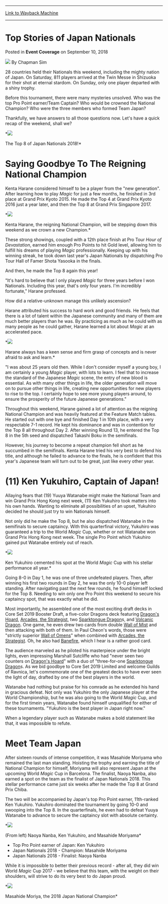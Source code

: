
---
[Link to Wayback Machine](https://web.archive.org/web/20200527202621/https://magic.wizards.com/en/events/coverage/2018natjp/top-stories-2018-09-09)

[_metadata_:author]:- "Chapman Sim"
[_metadata_:description]:- "28 countries held their Nationals this weekend, including the mighty nation of Japan. On Saturday, 811 players arrived at the Twin Messe in Shizuoka for their shot at eternal stardom. On Sunday, only one player departed with a shiny trophy. Before this tournament, there were many mysteries unsolved. Who was the top Pro Point earner/Team Captain? Who would be crowned the National Champion? Who were the three members who formed Team Japan? Thankfully, we have answers to all those questions now. Let's have a quick recap of the weekend, shall we?"
[_metadata_:generator]:- "Drupal 7 (http://drupal.org)"
[_metadata_:node]:- "1335841"
[_metadata_:path_date]:- "2018-09-09"
[_metadata_:publish_date]:- "2018-09-10"
[_metadata_:source]:- "div-main-content"
[_metadata_:title]:- "Top Stories of Japan Nationals"
[_metadata_:wayback_capture_timestamp]:- "2020-05-27 20:26:21"
[_metadata_:wayback_raw_url]:- "https://web.archive.org/web/20200527202621id_/https://magic.wizards.com/en/events/coverage/2018natjp/top-stories-2018-09-09"
[_metadata_:wayback_url]:- "https://magic.wizards.com/en/events/coverage/2018natjp/top-stories-2018-09-09"
---


Top Stories of Japan Nationals
==============================



 Posted in **Event Coverage**
 on September 10, 2018 






![](https://media.magic.wizards.com/styles/auth_small/public/images/person/chapman.jpg)
By Chapman Sim











28 countries held their Nationals this weekend, including the mighty nation of Japan. On Saturday, 811 players arrived at the Twin Messe in Shizuoka for their shot at eternal stardom. On Sunday, only one player departed with a shiny trophy.


Before this tournament, there were many mysteries unsolved. Who was the top Pro Point earner/Team Captain? Who would be crowned the National Champion? Who were the three members who formed Team Japan?


Thankfully, we have answers to all those questions now. Let's have a quick recap of the weekend, shall we?


*![](https://media.wizards.com/2018/events/2018natjp/JPNATS2018_Top8_Group.jpg)  

The Top 8 of Japan Nationals 2018!*


Saying Goodbye To The Reigning National Champion
================================================


Kenta Harane considered himself to be a player from the "new generation". After learning how to play *Magic* for just a few months, he finished in 3rd place at Grand Prix Kyoto 2015. He made the Top 4 at Grand Prix Kyoto 2016 just a year later, and then the Top 8 at Grand Prix Singapore 2017.


*![](https://media.wizards.com/2018/events/2018natjp/JPNATS2018_Day2_KentaHarane1.jpg)  

Kenta Harane, the reigning National Champion, will be stepping down this weekend as we crown a new Champion.*


These strong showings, coupled with a 12th place finish at Pro Tour *Hour of Devastation*, earned him enough Pro Points to hit Gold level, allowing him to fulfill his dreams of playing *Magic* professionally. Keeping up with his winning streak, he took down last year's Japan Nationals by dispatching Pro Tour Hall of Famer Shota Yasooka in the finals.


And then, he made the Top 8 again this year!


"It's hard to believe that I only played *Magic* for three years before I won Nationals. Including this year, that's only four years. I'm incredibly fortunate," Harane professed.


How did a relative-unknown manage this unlikely ascension?


Harane attributed his success to hard work and good friends. He feels that there is a lot of talent within the Japanese community and many of them are much better players than he was. By practicing as much as he could with as many people as he could gather, Harane learned a lot about *Magic* at an accelerated pace.


*![](https://media.wizards.com/2018/events/2018natjp/JPNATS2018_Day2_KentaHarane2.jpg)  

Harane always has a keen sense and firm grasp of concepts and is never afraid to ask and learn.*


"I was about 25 years old then. While I don't consider myself a young boy, I am certainly a young *Magic* player, with lots to learn. I feel that to increase the standard of the Japanese *Magic* scene, the entry of new blood is essential. As with many other things in life, the older generation will move on to pursue other things in life, creating new opportunities for new players to rise to the top. I certainly hope to see more young players around, to ensure the prosperity of the future Japanese generations."


Throughout this weekend, Harane gained a lot of attention as the reigning National Champion and was heavily featured at the Feature Match tables. He started out with one bye and finished Day 1 in 10th place, with a very respectable 7-1 record. He kept his dominance and was in contention for the Top 8 all throughout Day 2. After winning Round 13, he entered the Top 8 in the 5th seed and dispatched Takashi Boku in the semifinals.


However, his journey to become a repeat champion fell short as he succumbed in the semifinals. Kenta Harane tried his very best to defend his title, and although he failed to advance to the finals, he is confident that this year's Japanese team will turn out to be great, just like every other year.


(11) Ken Yukuhiro, Captain of Japan!
====================================


Allaying fears that (19) Yuuya Watanabe might make the National Team and win Grand Prix Hong Kong next week, (11) Ken Yukuhiro took matters into his own hands. Wanting to eliminate all possibilities of an upset, Yukuhiro decided he should just try to win Nationals himself.


Not only did he make the Top 8, but he also dispatched Watanabe in the semifinals to secure captaincy. With this quarterfinal victory, Yukuhiro was guaranteed a trip to the World *Magic* Cup, whether or not Watanabe won Grand Prix Hong Kong next week. The single Pro Point which Yukuhiro gained put Watanabe entirely out of reach.


*![](https://media.wizards.com/2018/events/2018natjp/JPNATS2018_Day2_KenYukuhiro.jpg)  

Ken Yukuhiro cemented his spot at the World *Magic* Cup with his stellar performance all year.*


Going 8-0 in Day 1, he was one of three undefeated players. Then, after winning his first two rounds in Day 2, he was the only 10-0 player left standing. After navigating past the next few rounds, he found himself locked for the Top 8. Needing to win only one Pro Point this weekend to secure his captaincy spot, that was exactly what he did.


Most importantly, he assembled one of the most exciting draft decks in Core Set 2019 Booster Draft, a five-color Dragons deck featuring [Dragon's Hoard](http://gatherer.wizards.com/Pages/Card/Details.aspx?name=Dragon%27s+Hoard), [Arcades, the Strategist](http://gatherer.wizards.com/Pages/Card/Details.aspx?name=Arcades%2C+the+Strategist), two [Sparktongue Dragon](http://gatherer.wizards.com/Pages/Card/Details.aspx?name=Sparktongue+Dragon)s, and [Volcanic Dragon](http://gatherer.wizards.com/Pages/Card/Details.aspx?name=Volcanic+Dragon). One game, he even drew two cards from double [Wall of Mist](http://gatherer.wizards.com/Pages/Card/Details.aspx?name=Wall+of+Mist) and then attacking with both of them. In Paul Cheon's words, those were "strictly superior [Wall of Omens](http://gatherer.wizards.com/Pages/Card/Details.aspx?name=Wall+of+Omens)" when combined with [Arcades, the Strategist](http://gatherer.wizards.com/Pages/Card/Details.aspx?name=Arcades%2C+the+Strategist). Oh, he also had [Banefire](http://gatherer.wizards.com/Pages/Card/Details.aspx?name=Banefire), which I hear is a rather good card.


The audience marveled as he piloted his masterpiece under the bright lights, even impressing Marshall Sutcliffe who had "never seen two counters on [Dragon's Hoard](http://gatherer.wizards.com/Pages/Card/Details.aspx?name=Dragon%27s+Hoard)" with a duo of "three-for-one [Sparktongue Dragon](http://gatherer.wizards.com/Pages/Card/Details.aspx?name=Sparktongue+Dragon)s. As we bid goodbye to Core Set 2019 Limited and welcome Guilds of Ravnica, let's commemorate one of the greatest decks to have ever seen the light of day, drafted by one of the best players in the world.


Watanabe had nothing but praise for his comrade as he extended his hand in gracious defeat. Not only was Yukuhiro the only Japanese player at the World Championship, but he was also going to the World *Magic* Cup, and for the first timein years, Watanabe found himself unqualified for either of these tournaments. "Yukuhiro is the best player in Japan right now."


When a legendary player such as Watanabe makes a bold statement like that, it was impossible to refute.


Meet Team Japan
===============


After sixteen rounds of intense competition, it was Masahide Moriyama who remained the last man standing. Hoisting the trophy and earning the title of National Champion for himself, Moriyama will also represent Japan at the upcoming World *Magic* Cup in Barcelona. The finalist, Naoya Nanba, also earned a spot on the team as the finalist of Japan Nationals 2018. This stellar performance came just six weeks after he made the Top 8 at Grand Prix Chiba.


The two will be accompanied by Japan's top Pro Point earner, 11th-ranked Ken Yukuhiro. Yukuhiro dominated the tournament by going 10-0 and swooping into the Top 8. In the quarterfinals, he even had to defeat Yuuya Watanabe to advance to secure the captaincy slot with absolute certainty.


*![](https://media.wizards.com/2018/events/2018natjp/JPNATS2018_Top8_TeamJapan_Nanba_Yukuhiro_Masahide.jpg)  

(From left) Naoya Nanba, Ken Yukuhiro, and Masahide Moriyama*


* Top Pro Point earner of Japan: Ken Yukuhiro
* Japan Nationals 2018 - Champion: Masahide Moriyama
* Japan Nationals 2018 - Finalist: Naoya Nanba

While it is impossible to better their previous record - after all, they did win World *Magic* Cup 2017 - we believe that this team, with the weight on their shoulders, will strive to do its very best to do Japan proud.


*![](https://media.wizards.com/2018/events/2018natjp/JPNATS2018_Day2_Top8_TrophyShotSmall.JPG)  

Masahide Moriya, the 2018 Japan National Champion*







